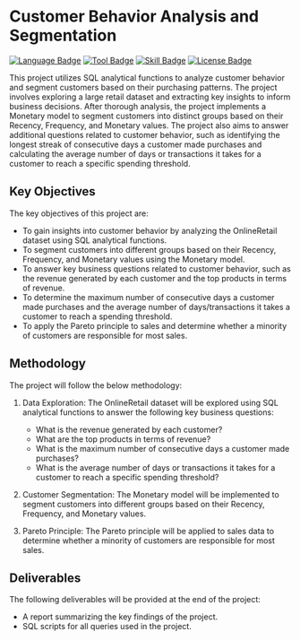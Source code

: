 # Customer Behavior Analysis and Segmentation

[![Language Badge](https://img.shields.io/badge/Language-SQL-00758F.svg)](https://en.wikipedia.org/wiki/SQL)
[![Tool Badge](https://img.shields.io/badge/Tool-MySQL-1F618D.svg)](https://www.mysql.com/)
[![Skill Badge](https://img.shields.io/badge/Skill-AnalyticalSQL-2C3E50.svg)](https://en.wikipedia.org/wiki/Analytical_SQL)
[![License Badge](https://img.shields.io/badge/License-CC%20BY--NC%204.0-0a2c46.svg)](https://creativecommons.org/licenses/by-nc/4.0/legalcode)

This project utilizes SQL analytical functions to analyze customer behavior and segment customers based on their purchasing patterns. The project involves exploring a large retail dataset and extracting key insights to inform business decisions. After thorough analysis, the project implements a Monetary model to segment customers into distinct groups based on their Recency, Frequency, and Monetary values. The project also aims to answer additional questions related to customer behavior, such as identifying the longest streak of consecutive days a customer made purchases and calculating the average number of days or transactions it takes for a customer to reach a specific spending threshold.

## Key Objectives

The key objectives of this project are:

- To gain insights into customer behavior by analyzing the OnlineRetail dataset using SQL analytical functions.
- To segment customers into different groups based on their Recency, Frequency, and Monetary values using the Monetary model.
- To answer key business questions related to customer behavior, such as the revenue generated by each customer and the top products in terms of revenue.
- To determine the maximum number of consecutive days a customer made purchases and the average number of days/transactions it takes a customer to reach a spending threshold.
- To apply the Pareto principle to sales and determine whether a minority of customers are responsible for most sales.

## Methodology

The project will follow the below methodology:

1. Data Exploration: The OnlineRetail dataset will be explored using SQL analytical functions to answer the following key business questions:
   - What is the revenue generated by each customer?
   - What are the top products in terms of revenue?
   - What is the maximum number of consecutive days a customer made purchases?
   - What is the average number of days or transactions it takes for a customer to reach a specific spending threshold?

2. Customer Segmentation: The Monetary model will be implemented to segment customers into different groups based on their Recency, Frequency, and Monetary values.

3. Pareto Principle: The Pareto principle will be applied to sales data to determine whether a minority of customers are responsible for most sales.

## Deliverables
The following deliverables will be provided at the end of the project:

- A report summarizing the key findings of the project.
- SQL scripts for all queries used in the project.
